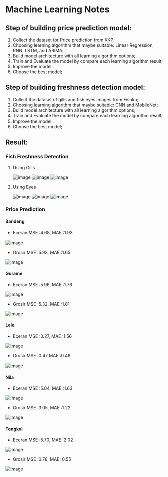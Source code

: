 # Machine Learning Notes
## Step of building price prediction model:
1. Collect the dataset for Price prediction [from KKP;](https://statistik.kkp.go.id/mobile/asset/book/Buku_KPDA_2022_270522_FINAl_FIX_FP_SP.pdf)
2. Choosing learning algorithm that maybe suitable: Linear Regression, RNN, LSTM, and ARIMA;
3. Build model architecture with all learning algorithm options;
4. Train and Evaluate the model by compare each learning algorithm result;
5. Improve the model;
6. Choose the best model;

## Step of building freshness detection model:
1. Collect the dataset of gills and fish eyes images from Fishku;
2. Choosing learning algorithm that maybe suitable: CNN and MobileNet;
3. Build model architecture with all learning algorithm options;
4. Train and Evaluate the model by compare each learning algorithm result;
5. Improve the model;
6. Choose the best model;

## Result:
### Fish Freshness Detection
1. Using Gills

    ![image](https://github.com/firahmhh/OCTOFISH-CHECKPOINT/assets/125654103/e69f7f26-d7f9-43f4-a485-a486d3bcdd7e)
    ![image](https://github.com/firahmhh/OCTOFISH-CHECKPOINT/assets/125654103/7c7c8e74-3225-484c-8151-ad850dcfb8b9)
    ![image](https://github.com/firahmhh/OCTOFISH-CHECKPOINT/assets/125654103/096290f3-b660-4976-a1f2-cb5a46b5688c)

2. Using Eyes
    
    ![image](https://github.com/firahmhh/OCTOFISH-CHECKPOINT/assets/125654103/8159b418-896d-40d8-b7a6-f2d050be2ca4)
    ![image](https://github.com/firahmhh/OCTOFISH-CHECKPOINT/assets/125654103/a3c9c7d2-457d-4483-9d30-468186e4d58d)
    ![image](https://github.com/firahmhh/OCTOFISH-CHECKPOINT/assets/125654103/f77478c3-4ce3-4196-9f69-4ab3f8d4f62d)

### Price Prediction
#### Bandeng
- Eceran
MSE :4.68, 
MAE :1.93

![image](https://github.com/firahmhh/OCTOFISH-CHECKPOINT/assets/125654103/2ed00d44-4d08-416d-9d91-8d96213bab2e)

- Grosir
MSE :5.93, 
MAE :1.65

![image](https://github.com/firahmhh/OCTOFISH-CHECKPOINT/assets/125654103/16fa1d81-59a6-4e76-8f3e-c043136db762)

#### Gurame
- Eceran
MSE :5.96, 
MAE :1.76

![image](https://github.com/firahmhh/OCTOFISH-CHECKPOINT/assets/125654103/e9e62fc9-9eb4-4b3c-8a4e-1345688eaef9)

- Grosir
MSE :5.32,
MAE :1.81

![image](https://github.com/firahmhh/OCTOFISH-CHECKPOINT/assets/125654103/2b1f7a68-8c36-474c-b97f-be494a4571c3)


#### Lele
- Eceran
MSE :3.27, 
MAE :1.56

![image](https://github.com/firahmhh/OCTOFISH-CHECKPOINT/assets/125654103/3fd5c580-aca4-46f9-b265-3fbc8a51f0be)

- Grosir
MSE :0.47
MAE :0.48

![image](https://github.com/firahmhh/OCTOFISH-CHECKPOINT/assets/125654103/15286a6e-2a88-4882-86ef-792c0898f970)

#### Nila
- Eceran
MSE :5.04, 
MAE :1.63

![image](https://github.com/firahmhh/OCTOFISH-CHECKPOINT/assets/125654103/6ccd7d13-c0c4-4f9d-9f0b-8cde66869494)

- Grosir
MSE :3.05, 
MAE :1.22

![image](https://github.com/firahmhh/OCTOFISH-CHECKPOINT/assets/125654103/67877937-df48-45b0-8432-cca213d7ab35)

#### Tongkol
- Eceran
MSE :5.70,
MAE :2.02

![image](https://github.com/firahmhh/OCTOFISH-CHECKPOINT/assets/125654103/bf352288-2535-4521-b99e-37e54963c4c6)

- Grosir
MSE :0.78, 
MAE: 0.55

![image](https://github.com/firahmhh/OCTOFISH-CHECKPOINT/assets/125654103/b9909019-64d7-4a50-94f8-64890d86b4cf)
